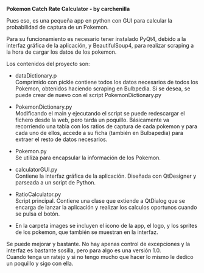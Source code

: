 <b>Pokemon Catch Rate Calculator - by carchenilla</b>

Pues eso, es una pequeña app en python con GUI para calcular la probabilidad de captura de un Pokemon.

Para su funcionamiento es necesario tener instalado PyQt4, debido a la interfaz gráfica de la aplicación, y BeautifulSoup4, para realizar scraping a la hora de cargar los datos de los pokemon.

Los contenidos del proyecto son: 

- dataDictionary.p 
  <br>Comprimido con pickle contiene todos los datos necesarios de todos los Pokemon, obtenidos haciendo scraping en Bulbpedia. 
  Si se desea, se puede crear de nuevo con el script PokemonDictionary.py 
  
- PokemonDictionary.py
  <br>Modificando el main y ejecutando el script se puede redescargar el fichero desde la web, pero tarda un poquillo. 
  Básicamente va recorriendo una tabla con los ratios de captura de cada pokemon y para cada uno de ellos, accede a su ficha (también en Bulbapedia)
  para extraer el resto de datos necesarios. 

- Pokemon.py
  <br>Se utiliza para encapsular la información de los Pokemon. 

- calculatorGUI.py 
  <br>Contiene la interfaz gráfica de la aplicación. Diseñada con QtDesigner y parseada a un script de Python. 

- RatioCalculator.py
  <br>Script principal. Contiene una clase que extiende a QtDialog que se encarga de lanzar la aplicación y realizar los calculos oportunos
  cuando se pulsa el botón. 

- En la carpeta images se incluyen el icono de la app, el logo, y los sprites de los pokemon, que también se muestran en la interfaz. 

Se puede mejorar y bastante. No hay apenas control de excepciones y la interfaz es bastante sosilla, pero para algo es una versión 1.0.
<br>Cuando tenga un ratejo y si no tengo mucho que hacer lo mismo le dedico un poquillo y sigo con ella.
